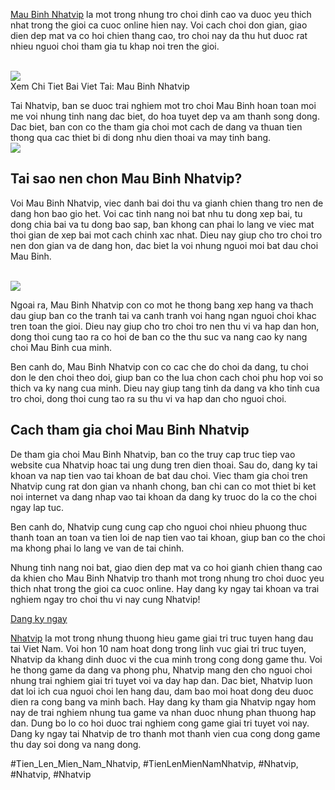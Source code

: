 <p><a href="https://nhatvip.plus/mau-binh-nhatvip/">Mau Binh Nhatvip</a> la mot trong nhung tro choi dinh cao va duoc yeu thich nhat trong the gioi ca cuoc online hien nay. Voi cach choi don gian, giao dien dep mat va co hoi chien thang cao, tro choi nay da thu hut duoc rat nhieu nguoi choi tham gia tu khap noi tren the gioi.</p><br><img src="https://nhatvip.plus/wp-content/uploads/2025/03/tinh-huong-mau-binh-nhatvip.jpg"></br>
Xem Chi Tiet Bai Viet Tai: Mau Binh Nhatvip<p>Tai Nhatvip, ban se duoc trai nghiem mot tro choi Mau Binh hoan toan moi me voi nhung tinh nang dac biet, do hoa tuyet dep va am thanh song dong. Dac biet, ban con co the tham gia choi mot cach de dang va thuan tien thong qua cac thiet bi di dong nhu dien thoai va may tinh bang.<br><img src="https://nhatvip.plus/wp-content/uploads/2025/03/mau-binh-nhatvip.jpg"></br><h2>Tai sao nen chon Mau Binh Nhatvip?</h2><p>Voi Mau Binh Nhatvip, viec danh bai doi thu va gianh chien thang tro nen de dang hon bao gio het. Voi cac tinh nang noi bat nhu tu dong xep bai, tu dong chia bai va tu dong bao sap, ban khong can phai lo lang ve viec mat thoi gian de xep bai mot cach chinh xac nhat. Dieu nay giup cho tro choi tro nen don gian va de dang hon, dac biet la voi nhung nguoi moi bat dau choi Mau Binh.</p><br><img src="https://nhatvip.plus/wp-content/uploads/2025/03/gioi-thieu-mau-binh-nhatvip.jpg"></br><p>Ngoai ra, Mau Binh Nhatvip con co mot he thong bang xep hang va thach dau giup ban co the tranh tai va canh tranh voi hang ngan nguoi choi khac tren toan the gioi. Dieu nay giup cho tro choi tro nen thu vi va hap dan hon, dong thoi cung tao ra co hoi de ban co the thu suc va nang cao ky nang choi Mau Binh cua minh.<p>Ben canh do, Mau Binh Nhatvip con co cac che do choi da dang, tu choi don le den choi theo doi, giup ban co the lua chon cach choi phu hop voi so thich va ky nang cua minh. Dieu nay giup tang tinh da dang va kho tinh cua tro choi, dong thoi cung tao ra su thu vi va hap dan cho nguoi choi.</p><h2>Cach tham gia choi Mau Binh Nhatvip</h2><p>De tham gia choi Mau Binh Nhatvip, ban co the truy cap truc tiep vao website cua Nhatvip hoac tai ung dung tren dien thoai. Sau do, dang ky tai khoan va nap tien vao tai khoan de bat dau choi. Viec tham gia choi tren Nhatvip cung rat don gian va nhanh chong, ban chi can co mot thiet bi ket noi internet va dang nhap vao tai khoan da dang ky truoc do la co the choi ngay lap tuc.<p>Ben canh do, Nhatvip cung cung cap cho nguoi choi nhieu phuong thuc thanh toan an toan va tien loi de nap tien vao tai khoan, giup ban co the choi ma khong phai lo lang ve van de tai chinh.</p><p>Nhung tinh nang noi bat, giao dien dep mat va co hoi gianh chien thang cao da khien cho Mau Binh Nhatvip tro thanh mot trong nhung tro choi duoc yeu thich nhat trong the gioi ca cuoc online. Hay dang ky ngay tai khoan va trai nghiem ngay tro choi thu vi nay cung Nhatvip!</p><a class="btn" href="#">Dang ky ngay</a><p><a href="https://nhatvip.plus/">Nhatvip</a> la mot trong nhung thuong hieu game giai tri truc tuyen hang dau tai Viet Nam. Voi hon 10 nam hoat dong trong linh vuc giai tri truc tuyen, Nhatvip da khang dinh duoc vi the cua minh trong cong dong game thu. Voi he thong game da dang va phong phu, Nhatvip mang den cho nguoi choi nhung trai nghiem giai tri tuyet voi va day hap dan. Dac biet, Nhatvip luon dat loi ich cua nguoi choi len hang dau, dam bao moi hoat dong deu duoc dien ra cong bang va minh bach. Hay dang ky tham gia Nhatvip ngay hom nay de trai nghiem nhung tua game va nhan duoc nhung phan thuong hap dan. Dung bo lo co hoi duoc trai nghiem cong game giai tri tuyet voi nay. Dang ky ngay tai Nhatvip de tro thanh mot thanh vien cua cong dong game thu day soi dong va nang dong.</p>
#Tien_Len_Mien_Nam_Nhatvip, #TienLenMienNamNhatvip, #Nhatvip, #Nhatvip, #Nhatvip

